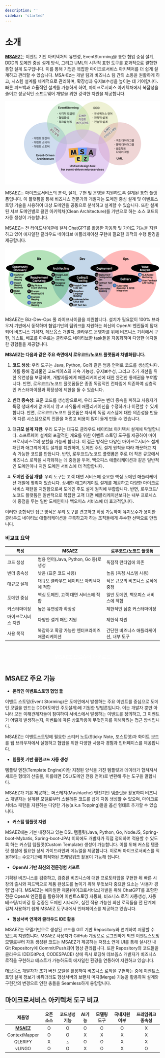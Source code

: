 ```yaml
---
description: ''
sidebar: 'started'
---
```

# 소개
[**MSAEZ**](https://labs.msaez.io/)는 이벤트 기반 아키텍처의 유연성, EventStorming을 통한 협업 중심 설계, DDD의 도메인 중심 설계 방식, 그리고 UML의 시각적 표현 도구를 효과적으로 결합한 통합 설계 도구입니다. 이를 통해 기업은 복잡한 마이크로서비스 아키텍처를 더 쉽게 설계하고 관리할 수 있습니다. MSA-Ez는 개발 팀과 비즈니스 팀 간의 소통을 원활하게 하고, 시스템 설계를 체계적으로 관리하며, 확장성과 유지보수성을 높이는 데 기여합니다. 빠른 피드백과 효율적인 설계를 가능하게 하여, 마이크로서비스 아키텍처에서 복잡성을 줄이고 성공적인 소프트웨어 개발을 위한 강력한 지원을 제공합니다.

![](../../src/img/started/ez-img.png)

MSAEZ는 마이크로서비스의 분석, 설계, 구현 및 운영을 지원하도록 설계된 통합 플랫폼입니다. 이 플랫폼을 통해 비즈니스 전문가와 개발자는 도메인 중심 설계 및 이벤트스토밍 기술을 사용하여 대상 도메인을 공동으로 분석하고 설계할 수 있습니다. 또한 설계된 서브 도메인별로 클린 아키텍처(Clean Architecture)를 기반으로 하는 소스 코드의 자동 생성이 가능합니다. 

MSAEZ는 전 라이프사이클에 걸쳐 ChatGPT를 활용한 자동화 및 가이드 기능을 지원하고 있어 애자일한 클라우드 네이티브 애플리케이션 구현에 필요한 최적의 수행 환경을 제공합니다.

![](../../src/img/started/simage.png)

MSAEZ는 Biz-Dev-Ops 풀 라이프사이클을 지원합니다. 설치가 필요없이 100% 브라우저 기반에서 동작하며 협업기반의 팀워크를 지원하는 최신의 OpenAI 엔진들이 탑재되어 비즈니스 기획자, 데브옵스 개발자, 클라우드 운영자를 위애 비즈니스 기획에서 구현, 테스트, 배포를 아우르는 클라우드 네이티브한 task들을 자동화하며 다양한 애자일한 경험들을 제공합니다.  

**MSAEZ는 다음과 같은 주요 측면에서 로우코드/노코드 플랫폼과 차별화됩니다.**

1. **코드 생성**: 우리 도구는 Java, Python, Go와 같은 범용 언어로 코드를 생성합니다. 이를 통해 결과물인 코드베이스의 지속 가능성, 유지보수성, 그리고 추가 개선을 위한 유연성을 보장하며, 개발자들에게 애플리케이션에 대한 완전한 통제권을 부여합니다. 반면, 로우코드/노코드 플랫폼들은 종종 독점적인 런타임에 의존하여 심층적인 커스터마이징과 확장성에 제한을 둘 수 있습니다.

2. **벤더 종속성**: 표준 코드를 생성함으로써, 우리 도구는 벤더 종속을 피하고 사용자가 특정 생태계에 얽매이지 않고 자유롭게 애플리케이션을 수정하거나 이전할 수 있게 합니다. 반면, 로우코드/노코드 플랫폼은 자사의 독점 시스템에 대한 의존성을 만들어 다른 시스템으로의 전환을 어렵고 비용이 많이 들게 만들 수 있습니다.

3. **대규모 설계 지원**: 우리 도구는 대규모 클라우드 네이티브 아키텍처 설계에 탁월합니다. 소프트웨어 설계의 포괄적인 개요를 위한 이벤트 스토밍 도구를 제공하여 마이크로서비스로의 분할을 가능케 합니다. 이 접근 방식은 다양한 마이크로서비스 설계 패턴과 애그리게이트 설계를 지원하며, 도메인 주도 설계 원칙을 따라 깨끗하고 지속 가능한 코드를 만듭니다. 반면, 로우코드/노코드 플랫폼은 주로 더 작은 규모에서 비즈니스 로직을 시각화하는 데 중점을 두어, 백오피스 애플리케이션과 같은 일반적인 도메인이나 지원 도메인 서비스에 더 적합합니다.

4. **도메인 중심 개발**: 우리 도구는 고객 대면 서비스에 중요한 핵심 도메인 애플리케이션 개발에 맞춰져 있습니다. 상세한 애그리게이트 설계를 제공하고 다양한 마이크로서비스 패턴을 지원함으로써 도메인 주도 설계 원칙에 부합합니다. 반면, 로우코드/노코드 플랫폼은 일반적으로 복잡한 고객 대면 애플리케이션보다는 내부 프로세스에 중점을 두는 일반 도메인이나 백오피스 서비스에 더 효과적입니다.

이러한 종합적인 접근 방식은 우리 도구를 견고하고 확장 가능하며 유지보수가 용이한 클라우드 네이티브 애플리케이션을 구축하고자 하는 조직들에게 우수한 선택으로 만듭니다.

### 비교표 요약

특성|MSAEZ|로우코드/노코드 플랫폼
---|---|---
코드 생성|범용 언어(Java, Python, Go 등)로 생성|독점적 런타임에 의존
벤더 종속성|낮음 (표준 코드 사용)|높음 (독점 시스템 사용)
대규모 설계|대규모 클라우드 네이티브 아키텍처에 적합|작은 규모의 비즈니스 로직에 중점
도메인 중심|핵심 도메인, 고객 대면 서비스에 적합|일반 도메인, 백오피스 서비스에 적합
커스터마이징|높은 유연성과 확장성|제한적인 심층 커스터마이징
마이크로서비스 지원|다양한 설계 패턴 지원|제한적 지원
사용 목적|복잡하고 확장 가능한 엔터프라이즈 애플리케이션|간단한 비즈니스 애플리케이션, 내부 도구
<div class="font-bold text-white bg-ui-primary btn-pdf" style="width:240px;">
    <a target="_blank" href="https://cdn2.me-qr.com/pdf/5eff277d-ec9d-448f-9d44-50397de259bb.pdf">MSAEZ 브로슈어 다운로드</a>
</div>

## MSAEZ 주요 기능

- **온라인 이벤트스토밍 협업 툴**

이벤트 스토밍(Event Storming)은 도메인에서 발생하는 주요 이벤트를 중심으로 도메인 모델을 만드는 DDD(도메인 주도설계)에 기원한 방법론입니다. 이는 개발자 뿐만 아니라 모든 이해관계자들이 참여하여 서비스에서 발생하는 이벤트를 정의하고, 그 이벤트가 어떻게 발생하는지, 이벤트에 따른 상호작용이 무엇인지를 이해하려는 접근 방식입니다.

MSAEZ는 이벤트스토밍에 필요한 스티커 노트(Sticky Note, 포스트잇)과 화이트 보드를 웹 브라우저에서 실행하고 협업을 위한 다양한 사용자 경험과 인터페이스를 제공합니다.  

- **템플릿 기반 클린코드 자동 생성**

템플릿 엔진(Template Engine)이란 지정된 양식을 가진 템플릿과 데이터가 합쳐져서 새로운 형태의 산출물, 이를테면 DSL(도메인 전용 언어)로 변환해 주는 도구을 말합니다. 

MSAEZ가 기본 제공하는 머스테치(Mushtache) 엔진기반 템플릿을 활용하여 비즈니스 개발자는 설계된 모델로부터 스켈레톤 코드를 쉽게 자동 생성할 수 있으며, 마이크로서비스 패턴을 지원하는 다양한 기능(a.k.a Topping)들을 옵션 형태로 추가할 수 있습니다.

- **커스텀 템플릿 지원**

MSAEZ에는 기본 내장하고 있는 DSL 템플릿(Java, Python, Go, NodeJS, Spring-boot-Mybatis, Spring-boot-JPA) 이외에도 개발자가 직접 정의하여 적용할 수 있도록 하는 커스텀 템플릿(Custom Template) 생성이 가능합니다. 이를 위해 커스텀 템플릿 생성에 필요한 상세 가이드라인과 메뉴얼을 제공합니다. 이로써 마이크로서비스를 적용하려는 수요기관에 최적화된 프레임워크 활용이 가능해 집니다.

- **OpenAI 기반 최신의 전문경험 서포트**

기획된 비즈니스를 검증하고, 검증된 비즈니스에 대한 프로토타입을 구현한 뒤 빠른 시장의 출시와 피드백으로 제품 완성도를 높이기 위해 무엇보다 중요한 요소는 '사용자 경험'입니다. MSAEZ는 애자일한 제품(마이크로서비스)개발을 위해 ChatGPT를 포함한 전문 OpenAI 엔진들을 활용하여 이벤트스토밍 자동화, 비즈니스 로직 자동생성, 자동 테스팅/디버깅 등 검증된 도메인 시나리오, 실전 적용 가능한 최신 로직들을 전 단계에 걸쳐 사용하기 쉽게 MSAEZ 도구내에서 인터페이스를 제공하고 있습니다.

- **형상서버 연계와 클라우드 IDE 활용**

MSAEZ는 모델기반으로 생성된 코드를 GIT 기반 Repository와 연계하여 저장할 수 있도록 지원합니다. MSAEZ 사용자가 GitHub 계정으로 로그인하게 되면 이벤트스토밍 모델로부터 자동 생성된 코드는 MSAEZ가 제공하는 저장소 연계 UI를 통해 실시간 내 Git Repository에 Commit/Push되어 형상 관리됩니다. 또한 Repository의 코드들을 클라우드 IDE(GitPod, CODESPACE) 상에 즉시 로딩해 데브옵스 개발자가 비즈니스 로직을 구현하고 테스트가 가능하도록 에자일한 환경을 연동하여 지원하고 있습니다. 

데브옵스 개발자가 초기 버전 모델을 활용하여 비즈니스 로직을 구현하는 중에 이벤트스토밍 설계 정보가 바뀌더라도 형상서버의 브랜치 머지(Merge) 기능을 활용하여 설계와 구현간의 변경으로 인한 충돌을 Seamless하게 융합합니다.

## 마이크로서비스 아키텍처 도구 비교

| 제품명 | 오픈소스 | 코드생성기능 | AI기능 | 모델링 도구 | 국내지원여부 | 프레임워크 종속성 |
|:---:|:---:|:---:|:---:|:---:|:---:|:---:|
| [**MSAEZ**](https://www.msaez.io/) | O | O | O | O | O | X |
| ContextMapper | O | O | X | X | X | X |
| QLERIFY | X | ▵ | O | O | X | X |
| vLINGO | O | O | X | O | X | O |

<style type='text/css'>
.btn-pdf {
    width: 25%; 
    text-align:center; 
    line-height: 45px; 
    border-radius: 8px;
    margin: 30px auto;
}
.btn-pdf a {
    font-size: 16px;
    font-weight: bold;
    color: #fff !important;
    text-decoration: none;
}
    
@media only screen and (max-width:607px){
    .btn-pdf {
        width: 90%;
    }
}  
</style>